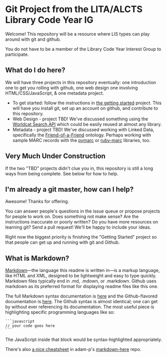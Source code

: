 # Git Project from the LITA/ALCTS Library Code Year IG

Welcome! This repository will be a resource where LIS types can play around with git and github.

You do not have to be a member of the Library Code Year Interest Group to participate.

## What do I do here?

We will have three projects in this repository eventually: one introduction one to get you rolling with github, one web design one involving HTML/CSS/JavaScript, & one metadata project.

- To get started: follow the instructions in [the getting started](https://github.com/phette23/Codeyear-IG-Github-Project/blob/master/Getting%20Started/readme.mdown) project. This will have you install git, set up an account on github, and contribute to this repository.
- Web Design - project TBD! We've discussed something using the [Worldcat Search API](http://www.oclc.org/worldcatapi/default.htm) which could be easily reused at almost any library.
- Metadata - project TBD! We've discussed working with Linked Data, specifically the [Friend-of-a-Friend](https://en.wikipedia.org/wiki/FOAF_(software)) ontology. Perhaps working with sample MARC records with the [pymarc](https://github.com/edsu/pymarc) or [ruby-marc](https://github.com/ruby-marc/ruby-marc) libraries, too.

## Very Much Under Construction

If the two "TBD" projects didn't clue you in, this repository is still a long ways from being complete. See below for how to help.

## I'm already a git master, how can I help?

Awesome! Thanks for offering.

You can answer people's questions in the issue queue or propose projects for people to work on. Does something not make sense? Are the instructions inaccurate or poorly written? Do you have more resources on learning git? Send a pull request! We'll be happy to include your ideas.

Right now the biggest priority is finishing the "Getting Started" project so that people can get up and running with git and Github.

## What is Markdown?

[Markdown](http://daringfireball.net/projects/markdown/basics)—the language this readme is written in—is a markup language, like HTML and XML, designed to be lightweight and easy to type quickly. Markdown files typically end in .md, .mdown, or .markdown. Github uses markdown as its preferred format for displaying readme files like this one.

The full Markdown syntax documentation is [here](http://daringfireball.net/projects/markdown/syntax) and the Github-flavored documentation is [here](http://github.github.com/github-flavored-markdown/). The Github syntax is almost identical; one can get by without ever referencing its documentation. The most useful piece is highlighting specific programming languages like so:

    ```javascript
    // your code goes here
    ```

The JavaScript inside that block would be syntax-highlighted appropriately.

There's also [a nice cheatsheet](https://github.com/adam-p/markdown-here/wiki/Markdown-Cheatsheet) in adam-p's [markdown-here](https://github.com/adam-p/markdown-here) repo.
